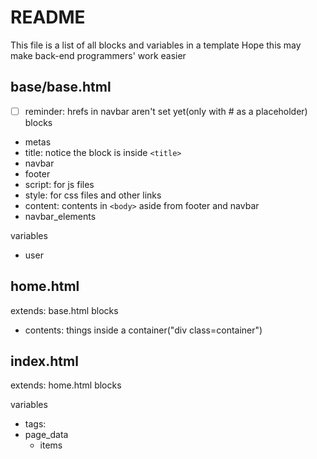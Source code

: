 # README
This file is a list of all blocks and variables in a template 
Hope this may make back-end programmers' work easier 
## base/base.html
- [ ] reminder: hrefs in navbar aren't set yet(only with # as a placeholder)
blocks 
+   metas 
+   title: notice the block is inside `<title>`  
+   navbar 
+   footer
+   script: for js files 
+   style: for css files and other links 
+   content: contents in `<body>` aside from footer and navbar
+   navbar_elements 

variables 
+   user 
## home.html 
extends: base.html 
blocks
+   contents: things inside a container("div class=container")

## index.html 
extends: home.html 
blocks

variables
+   tags: 
+   page_data
    +   items 